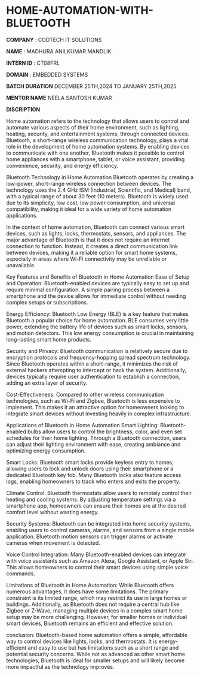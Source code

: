 # HOME-AUTOMATION-WITH-BLUETOOTH

**COMPANY** : CODTECH IT SOLUTIONS

**NAME** : MADHURA ANILKUMAR MANDLIK

**INTERN ID** : CT08FRL

**DOMAIN** : EMBEDDED SYSTEMS 

**BATCH DURATION** DECEMBER 25TH,2024 TO JANUARY 25TH,2025

**MENTOR NAME** NEELA SANTOSH KUMAR

**DISCRIPTION** 

Home automation refers to the technology that allows users to control and automate various aspects of their home environment, such as lighting, heating, security, and entertainment systems, through connected devices. Bluetooth, a short-range wireless communication technology, plays a vital role in the development of home automation systems. By enabling devices to communicate with one another, Bluetooth makes it possible to control home appliances with a smartphone, tablet, or voice assistant, providing convenience, security, and energy efficiency.

Bluetooth Technology in Home Automation
Bluetooth operates by creating a low-power, short-range wireless connection between devices. The technology uses the 2.4 GHz ISM (Industrial, Scientific, and Medical) band, with a typical range of about 30 feet (10 meters). Bluetooth is widely used due to its simplicity, low cost, low power consumption, and universal compatibility, making it ideal for a wide variety of home automation applications.

In the context of home automation, Bluetooth can connect various smart devices, such as lights, locks, thermostats, sensors, and appliances. The major advantage of Bluetooth is that it does not require an internet connection to function. Instead, it creates a direct communication link between devices, making it a reliable option for smart home systems, especially in areas where Wi-Fi connectivity may be unreliable or unavailable.

Key Features and Benefits of Bluetooth in Home Automation
Ease of Setup and Operation: Bluetooth-enabled devices are typically easy to set up and require minimal configuration. A simple pairing process between a smartphone and the device allows for immediate control without needing complex setups or subscriptions.

Energy Efficiency: Bluetooth Low Energy (BLE) is a key feature that makes Bluetooth a popular choice for home automation. BLE consumes very little power, extending the battery life of devices such as smart locks, sensors, and motion detectors. This low energy consumption is crucial in maintaining long-lasting smart home products.

Security and Privacy: Bluetooth communication is relatively secure due to encryption protocols and frequency-hopping spread spectrum technology. Since Bluetooth operates within a short-range, it minimizes the risk of external hackers attempting to intercept or hack the system. Additionally, devices typically require user authentication to establish a connection, adding an extra layer of security.

Cost-Effectiveness: Compared to other wireless communication technologies, such as Wi-Fi and Zigbee, Bluetooth is less expensive to implement. This makes it an attractive option for homeowners looking to integrate smart devices without investing heavily in complex infrastructure.

Applications of Bluetooth in Home Automation
Smart Lighting: Bluetooth-enabled bulbs allow users to control the brightness, color, and even set schedules for their home lighting. Through a Bluetooth connection, users can adjust their lighting environment with ease, creating ambiance and optimizing energy consumption.

Smart Locks: Bluetooth smart locks provide keyless entry to homes, allowing users to lock and unlock doors using their smartphone or a dedicated Bluetooth key fob. Many Bluetooth locks also feature access logs, enabling homeowners to track who enters and exits the property.

Climate Control: Bluetooth thermostats allow users to remotely control their heating and cooling systems. By adjusting temperature settings via a smartphone app, homeowners can ensure their homes are at the desired comfort level without wasting energy.

Security Systems: Bluetooth can be integrated into home security systems, enabling users to control cameras, alarms, and sensors from a single mobile application. Bluetooth motion sensors can trigger alarms or activate cameras when movement is detected.

Voice Control Integration: Many Bluetooth-enabled devices can integrate with voice assistants such as Amazon Alexa, Google Assistant, or Apple Siri. This allows homeowners to control their smart devices using simple voice commands.

Limitations of Bluetooth in Home Automation:
While Bluetooth offers numerous advantages, it does have some limitations. The primary constraint is its limited range, which may restrict its use in large homes or buildings. Additionally, as Bluetooth does not require a central hub like Zigbee or Z-Wave, managing multiple devices in a complex smart home setup may be more challenging. However, for smaller homes or individual smart devices, Bluetooth remains an efficient and effective solution.

conclusion:
Bluetooth-based home automation offers a simple, affordable way to control devices like lights, locks, and thermostats. It is energy-efficient and easy to use but has limitations such as a short range and potential security concerns. While not as advanced as other smart home technologies, Bluetooth is ideal for smaller setups and will likely become more impactful as the technology improves.




